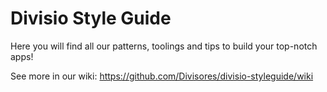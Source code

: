 # Divisio Style Guide

Here you will find all our patterns, toolings and tips to build your top-notch apps!

See more in our wiki:
https://github.com/Divisores/divisio-styleguide/wiki

